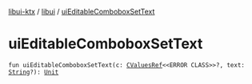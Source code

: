 [libui-ktx](../index.md) / [libui](index.md) / [uiEditableComboboxSetText](./ui-editable-combobox-set-text.md)

# uiEditableComboboxSetText

`fun uiEditableComboboxSetText(c: `[`CValuesRef`](../kotlinx.cinterop/-c-values-ref/index.md)`<<ERROR CLASS>>?, text: `[`String`](https://kotlinlang.org/api/latest/jvm/stdlib/kotlin/-string/index.html)`?): `[`Unit`](https://kotlinlang.org/api/latest/jvm/stdlib/kotlin/-unit/index.html)